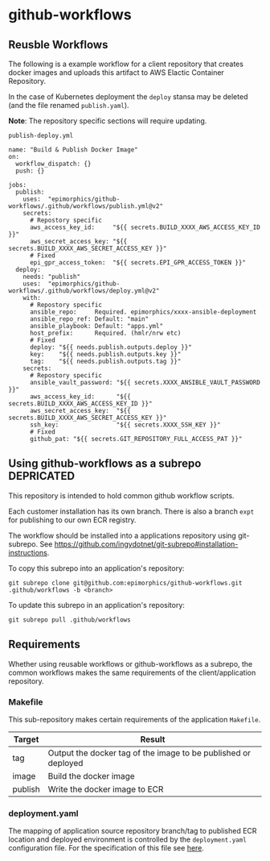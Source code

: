 # github-workflows

## Reusble Workflows

The following is a example workflow for a client repository that creates docker images and uploads this artifact to AWS Elactic Container Repository.

In the case of Kubernetes deployment the `deploy` stansa may be deleted (and the file renamed `publish.yaml`).

__Note__: The repository specific sections will require updating.

`publish-deploy.yml`
```
name: "Build & Publish Docker Image"
on:
  workflow_dispatch: {}
  push: {}

jobs:
  publish:
    uses:  "epimorphics/github-workflows/.github/workflows/publish.yml@v2"
    secrets:
      # Repostory specific
      aws_access_key_id:     "${{ secrets.BUILD_XXXX_AWS_ACCESS_KEY_ID }}"
      aws_secret_access_key: "${{ secrets.BUILD_XXXX_AWS_SECRET_ACCESS_KEY }}"
      # Fixed
      epi_gpr_access_token:  "${{ secrets.EPI_GPR_ACCESS_TOKEN }}"
  deploy: 
    needs: "publish"
    uses:  "epimorphics/github-workflows/.github/workflows/deploy.yml@v2"
    with:
      # Repostory specific
      ansible_repo:     Required. epimorphics/xxxx-ansible-deployment
      ansible_repo_ref: Default: "main"
      ansible_playbook: Default: "apps.yml"
      host_prefix:      Required. (hmlr/nrw etc)
      # Fixed
      deploy: "${{ needs.publish.outputs.deploy }}"
      key:    "${{ needs.publish.outputs.key }}"
      tag:    "${{ needs.publish.outputs.tag }}"
    secrets:
      # Repostory specific
      ansible_vault_password: "${{ secrets.XXXX_ANSIBLE_VAULT_PASSWORD }}"
      aws_access_key_id:      "${{ secrets.BUILD_XXXX_AWS_ACCESS_KEY_ID }}"
      aws_secret_access_key:  "${{ secrets.BUILD_XXXX_AWS_SECRET_ACCESS_KEY }}"
      ssh_key:                "${{ secrets.XXXX_SSH_KEY }}"
      # Fixed
      github_pat: "${{ secrets.GIT_REPOSITORY_FULL_ACCESS_PAT }}"
```

## Using github-workflows as a subrepo DEPRICATED

This repository is intended to hold common github workflow scripts.

Each customer installation has its own branch. There is also a branch `expt` for publishing to our own ECR registry.

The workflow should be installed into a applications repository using
git-subrepo. See https://github.com/ingydotnet/git-subrepo#installation-instructions.


To copy this subrepo into an application's repository:
```
git subrepo clone git@github.com:epimorphics/github-workflows.git .github/workflows -b <branch>
```

To update this subrepo in an application's repository:
```
git subrepo pull .github/workflows
```

## Requirements

Whether using reusable workflows or github-workflows as a subrepo, the common workflows makes the same requirements of the client/application repository. 

### Makefile 

This sub-repository makes certain requirements of the application `Makefile`.

|Target|Result|
|---|---|
| tag | Output the docker tag of the image to be published or deployed |
| image | Build the docker image |
| publish | Write the docker image to ECR |

### deployment.yaml

The mapping of application source repository branch/tag to published ECR location and deployed environment is controlled by the `deployment.yaml` configuration file. For the specification of this file see [here](https://github.com/epimorphics/deployment-mapper#version-2).
